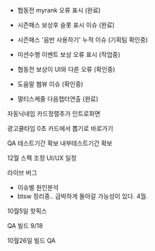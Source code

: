 - 협동전 myrank 오류 표시 (완료)

- 시즌패스 보상후 슬롯 표시 이슈 (완료)

- 시즌패스 '음반 사용하기' 누적 이슈 (기획팀 확인중)

- 미션수행 이벤트 보상 오류 표시 (작업중)

- 협동전 보상이 UI와 다른 오류 (확인중)

- 도움말 웹뷰 이슈 (확인중)

- 멀티스케줄 다음챕터연출 (완료)







자동닉네임
카드정렬추가
인트로화면

광고쿨타임 0초 
카드에서 뽑기로 바로가기

QA 테스트기간 확보
내부테스트기간 확보

12월 스펙 조정
UI/UX 일정

라이브 버그
 - 이슈별 원인분석
 - btsw 정리중.. 급박하게 돌아갈 가능성이 있다. 4월. 


10월5일 핫픽스

QA 빌드 9/18 

10월26일 빌드
QA 


